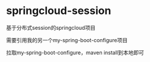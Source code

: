 # springcloud-session
基于分布式session的springcloud项目

需要引用我的另一个my-spring-boot-configure项目

拉取my-spring-boot-configure，maven install到本地即可
